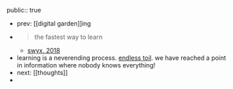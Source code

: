 public:: true

- prev: [[digital garden]]ing
- > the fastest way to learn
	- [swyx, 2018](https://www.swyx.io/learn-in-public)
- learning is a neverending process. [endless toil](logseq://graph/garden?block-id=64d816c0-7fbe-49bc-8852-730e511633b2). we have reached a point in information where nobody knows everything!
- next: [[thoughts]]
-
